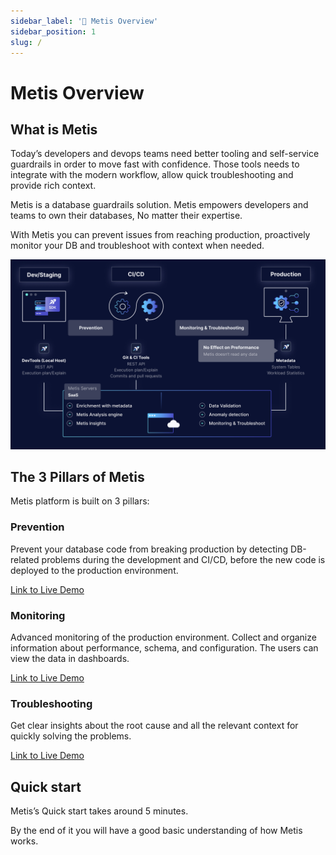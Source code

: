 ```yaml
---
sidebar_label: '👋 Metis Overview'
sidebar_position: 1
slug: /
---
```


# Metis Overview

## What is Metis

Today’s developers and devops teams need better tooling and self-service guardrails in order to move fast with confidence. Those tools needs to integrate with the modern workflow, allow quick troubleshooting and provide rich context.

Metis is a database guardrails solution. Metis empowers developers and teams to own their databases, No matter their expertise.

With Metis you can prevent issues from reaching production, proactively monitor your DB and troubleshoot with context when needed.

![spaces%2F-MiqIHa1G-OhMZ7Fui__%2Fuploads%2FhYF0qECd50t9OyEqNSk0%2Fimage.webp](Quickstart/HowItWorksDiagram.png)

## The 3 Pillars of Metis

Metis platform is built on 3 pillars:

### Prevention

Prevent your database code from breaking production by detecting DB-related problems during the development and CI/CD, before the new code is deployed to the production environment.

[Link to Live Demo](https://demo.metisdata.io/projects/)

### Monitoring

Advanced monitoring of the production environment. Collect and organize information about performance, schema, and configuration. The users can view the data in dashboards.

[Link to Live Demo](https://demo.metisdata.io/monitoring)

### Troubleshooting

Get clear insights about the root cause and all the relevant context for quickly solving the problems.

[Link to Live Demo](https://demo.metisdata.io/projects/5KauFohR2zaOxXLN2EimDmZEHRBTwKX4DG8E1wR5/activities/1ab47d9b-cc12-4122-affb-8b8d6aa4c728)

## Quick start

Metis’s Quick start takes around 5 minutes.

By the end of it you will have a good basic understanding of how Metis works.
